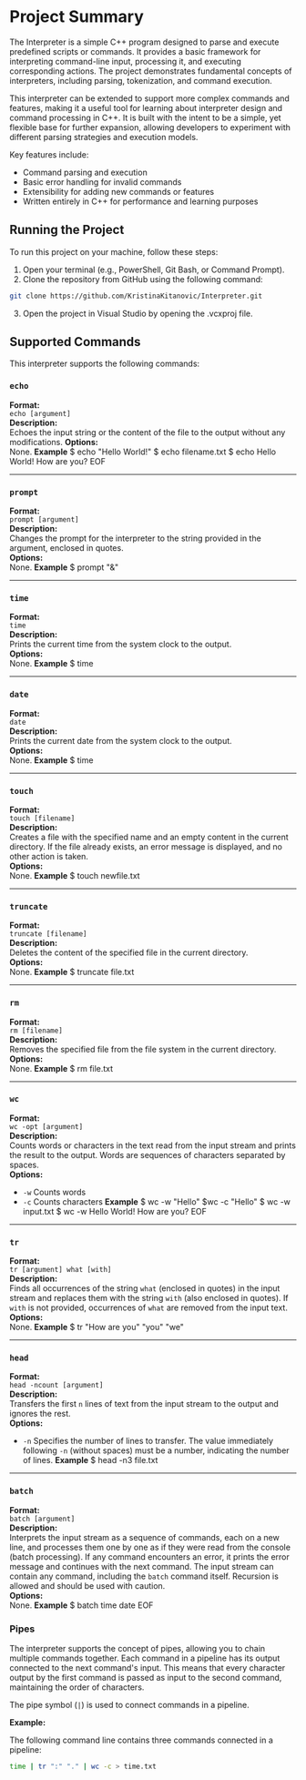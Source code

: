 # Project Summary

The Interpreter is a simple C++ program designed to parse and execute predefined scripts or commands. It provides a basic framework for interpreting command-line input, processing it, and executing corresponding actions. The project demonstrates fundamental concepts of interpreters, including parsing, tokenization, and command execution.

This interpreter can be extended to support more complex commands and features, making it a useful tool for learning about interpreter design and command processing in C++. It is built with the intent to be a simple, yet flexible base for further expansion, allowing developers to experiment with different parsing strategies and execution models.

Key features include:
- Command parsing and execution
- Basic error handling for invalid commands
- Extensibility for adding new commands or features
- Written entirely in C++ for performance and learning purposes

## Running the Project

To run this project on your machine, follow these steps:

1. Open your terminal (e.g., PowerShell, Git Bash, or Command Prompt).
2. Clone the repository from GitHub using the following command:

```bash
git clone https://github.com/KristinaKitanovic/Interpreter.git
```
3. Open the project in Visual Studio by opening the .vcxproj file.

## Supported Commands

This interpreter supports the following commands:

### `echo`
**Format:**  
`echo [argument]`  
**Description:**  
Echoes the input string or the content of the file to the output without any modifications. 
**Options:**  
None.
**Example**
$ echo "Hello World!"
$ echo filename.txt 
$ echo
Hello World!
How are you?
EOF


---

### `prompt`
**Format:**  
`prompt [argument]`  
**Description:**  
Changes the prompt for the interpreter to the string provided in the argument, enclosed in quotes.  
**Options:**  
None.
**Example**
$ prompt "&"


---

### `time`
**Format:**  
`time`  
**Description:**  
Prints the current time from the system clock to the output.  
**Options:**  
None.
**Example**
$ time


---

### `date`
**Format:**  
`date`  
**Description:**  
Prints the current date from the system clock to the output.  
**Options:**  
None.
**Example**
$ time

---

### `touch`
**Format:**  
`touch [filename]`  
**Description:**  
Creates a file with the specified name and an empty content in the current directory. If the file already exists, an error message is displayed, and no other action is taken.  
**Options:**  
None.
**Example**
$ touch newfile.txt

---

### `truncate`
**Format:**  
`truncate [filename]`  
**Description:**  
Deletes the content of the specified file in the current directory.  
**Options:**  
None.
**Example**
$ truncate file.txt

---

### `rm`
**Format:**  
`rm [filename]`  
**Description:**  
Removes the specified file from the file system in the current directory.  
**Options:**  
None.
**Example**
$ rm file.txt

---

### `wc`
**Format:**  
`wc -opt [argument]`  
**Description:**  
Counts words or characters in the text read from the input stream and prints the result to the output. Words are sequences of characters separated by spaces.  
**Options:**  
- `-w` Counts words  
- `-c` Counts characters
**Example**
$ wc -w "Hello"
$wc -c "Hello"
$ wc -w input.txt
$ wc -w
Hello World!
How are you?
EOF

---

### `tr`
**Format:**  
`tr [argument] what [with]`  
**Description:**  
Finds all occurrences of the string `what` (enclosed in quotes) in the input stream and replaces them with the string `with` (also enclosed in quotes). If `with` is not provided, occurrences of `what` are removed from the input text.  
**Options:**  
None.
**Example**
 $ tr "How are you" "you" "we"

---

### `head`
**Format:**  
`head -ncount [argument]`  
**Description:**  
Transfers the first `n` lines of text from the input stream to the output and ignores the rest.  
**Options:**  
- `-n` Specifies the number of lines to transfer. The value immediately following `-n` (without spaces) must be a number, indicating the number of lines.
**Example**
 $ head -n3 file.txt

---

### `batch`
**Format:**  
`batch [argument]`  
**Description:**  
Interprets the input stream as a sequence of commands, each on a new line, and processes them one by one as if they were read from the console (batch processing). If any command encounters an error, it prints the error message and continues with the next command. The input stream can contain any command, including the `batch` command itself. Recursion is allowed and should be used with caution.  
**Options:**  
None.
**Example**
 $ batch
 time 
 date 
 EOF
 

### Pipes 

The interpreter supports the concept of pipes, allowing you to chain multiple commands together. Each command in a pipeline has its output connected to the next command's input. This means that every character output by the first command is passed as input to the second command, maintaining the order of characters. 

The pipe symbol (`|`) is used to connect commands in a pipeline.

**Example:**

The following command line contains three commands connected in a pipeline:
```bash
time | tr ":" "." | wc -c > time.txt

